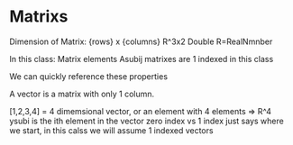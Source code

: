 # Matrixs
Dimension of Matrix: {rows} x {columns}
R^3x2 Double R=RealNmnber

In this class: Matrix elements Asubij matrixes are 1 indexed in this class

We can quickly reference these properties

A vector is a matrix with only 1 column.

[1,2,3,4] = 4 dimemsional vector, or an element with 4 elements => R^4
ysubi is the ith element in the vector 
zero index vs 1 index just says where we start, in this calss we will assume 1 indexed vectors

